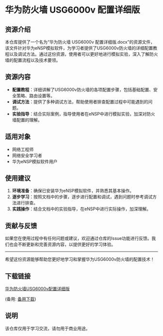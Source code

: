 # 华为防火墙 USG6000v 配置详细版

## 资源介绍

本仓库提供了一个名为“华为防火墙 USG6000v 配置详细版.docx”的资源文件，该文件针对华为eNSP模拟软件，为学习者提供了USG6000v防火墙的详细配置教程以及调试方法。通过这份资源，使用者可以更好地进行模拟实验，深入了解防火墙的配置流程以及技术要领。

## 资源内容

- **配置教程**：详细讲解了USG6000v防火墙的各项配置步骤，包括基础配置、安全策略、路由设置等。
- **调试方法**：提供了多种调试方法，帮助使用者排查配置过程中可能遇到的问题。
- **实验指导**：结合实际案例，指导使用者在eNSP中进行模拟实验，加深对防火墙配置的理解。

## 适用对象

- 网络工程师
- 网络安全学习者
- 华为eNSP模拟软件用户

## 使用建议

1. **环境准备**：确保已安装华为eNSP模拟软件，并熟悉其基本操作。
2. **逐步学习**：按照文档中的步骤，逐步进行配置和调试，遇到问题时参考调试方法进行排查。
3. **实践操作**：结合文档中的实验指导，在eNSP中进行实际操作，加深理解。

## 贡献与反馈

如果您在使用过程中有任何问题或建议，欢迎通过仓库的Issue功能进行反馈。我们也会不断更新和完善资源内容，以提供更好的学习体验。

---

希望这份资源能够帮助您更好地学习和掌握华为USG6000v防火墙的配置技术！

## 下载链接
[华为防火墙USG6000v配置详细版](https://pan.quark.cn/s/08ad65285876) 

(备用: [备用下载](https://pan.baidu.com/s/1lqVcDnGgQ6h79aht1cNx5Q?pwd=1234))

## 说明

该仓库仅用于学习交流，请勿用于商业用途。
